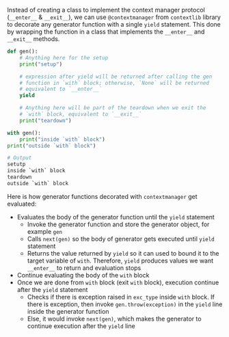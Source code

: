 Instead of creating a class to implement the context manager protocol
(`__enter__` & `__exit__`), we can use `@contextmanager` from `contextlib`
library to decorate any generator function with a single `yield` statement.
This done by wrapping the function in a class that implements the `__enter__`
and `__exit__` methods.

```python
def gen():
    # Anything here for the setup
    print("setup")

    # expression after yield will be returned after calling the gen 
    # function in `with` block; otherwise, `None` will be returned
    # equivalent to `__enter__`
    yield

    # Anything here will be part of the teardown when we exit the 
    # `with` block, equivalent to `__exit__`
    print("teardown")

with gen():
    print("inside `with` block")
print("outside `with` block")

# Output
setutp
inside `with` block
teardown
outside `with` block
```

Here is how generator functions decorated with `contextmanager` get evaluated:

- Evaluates the body of the generator function until the `yield` statement
    - Invoke the generator function and store the generator object, for example
      `gen`
    - Calls `next(gen)` so the body of generator gets executed until `yield`
      statement
    - Returns the value returned by `yield` so it can used to bound it to the
      target variable of `with`. Therefore, `yield` produces values we want `__enter__` to return and evaluation stops
- Continue evaluating the body of the `with` block
- Once we are done from `with` block (exit `with` block), execution continue
  after the `yield` statement
    -  Checks if there is exception raised in `exc_type` inside `with` block. If
       there is exception, then invoke `gen.throw(exception)` in the `yield`
       line inside the generator function
    - Else, it would invoke `next(gen)`, which makes the generator to continue
      execution after the `yield` line
